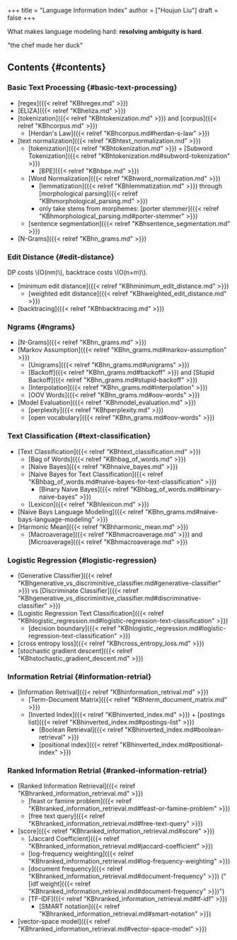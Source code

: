 +++
title = "Language Information Index"
author = ["Houjun Liu"]
draft = false
+++

What makes language modeling hard: **resolving ambiguity is hard**.

"the chef made her duck"


## Contents {#contents}


### Basic Text Processing {#basic-text-processing}

-   [regex]({{< relref "KBhregex.md" >}})
-   [ELIZA]({{< relref "KBheliza.md" >}})
-   [tokenization]({{< relref "KBhtokenization.md" >}}) and [corpus]({{< relref "KBhcorpus.md" >}})
    -   [Herdan's Law]({{< relref "KBhcorpus.md#herdan-s-law" >}})
-   [text normalization]({{< relref "KBhtext_normalization.md" >}})
    -   [tokenization]({{< relref "KBhtokenization.md" >}}) + [Subword Tokenization]({{< relref "KBhtokenization.md#subword-tokenization" >}})
        -   [BPE]({{< relref "KBhbpe.md" >}})
    -   [Word Normalization]({{< relref "KBhword_normalization.md" >}})
        -   [lemmatization]({{< relref "KBhlemmatization.md" >}}) through [morphological parsing]({{< relref "KBhmorphological_parsing.md" >}})
        -   only take stems from morphemes: [porter stemmer]({{< relref "KBhmorphological_parsing.md#porter-stemmer" >}})
    -   [sentence segmentation]({{< relref "KBhsentence_segmentation.md" >}})
-   [N-Grams]({{< relref "KBhn_grams.md" >}})


### Edit Distance {#edit-distance}

DP costs \\(O(nm)\\), backtrace costs \\(O(n+m)\\).

-   [minimum edit distance]({{< relref "KBhminimum_edit_distance.md" >}})
    -   [weighted edit distance]({{< relref "KBhweighted_edit_distance.md" >}})
-   [backtracing]({{< relref "KBhbacktracing.md" >}})


### Ngrams {#ngrams}

-   [N-Grams]({{< relref "KBhn_grams.md" >}})
-   [Markov Assumption]({{< relref "KBhn_grams.md#markov-assumption" >}})
    -   [Unigrams]({{< relref "KBhn_grams.md#unigrams" >}})
    -   [Backoff]({{< relref "KBhn_grams.md#backoff" >}}) and [Stupid Backoff]({{< relref "KBhn_grams.md#stupid-backoff" >}})
    -   [Interpolation]({{< relref "KBhn_grams.md#interpolation" >}})
    -   [OOV Words]({{< relref "KBhn_grams.md#oov-words" >}})
-   [Model Evaluation]({{< relref "KBhmodel_evaluation.md" >}})
    -   [perplexity]({{< relref "KBhperplexity.md" >}})
    -   [open vocabulary]({{< relref "KBhn_grams.md#oov-words" >}})


### Text Classification {#text-classification}

-   [Text Classification]({{< relref "KBhtext_classification.md" >}})
    -   [Bag of Words]({{< relref "KBhbag_of_words.md" >}})
    -   [Naive Bayes]({{< relref "KBhnaive_bayes.md" >}})
    -   [Naive Bayes for Text Classification]({{< relref "KBhbag_of_words.md#naive-bayes-for-text-classification" >}})
        -   [Binary Naive Bayes]({{< relref "KBhbag_of_words.md#binary-naive-bayes" >}})
    -   [Lexicon]({{< relref "KBhlexicon.md" >}})
-   [Naive Bays Language Modeling]({{< relref "KBhn_grams.md#naive-bays-language-modeling" >}})
-   [Harmonic Mean]({{< relref "KBhharmonic_mean.md" >}})
    -   [Macroaverage]({{< relref "KBhmacroaverage.md" >}}) and [Microaverage]({{< relref "KBhmacroaverage.md" >}})


### Logistic Regression {#logistic-regression}

-   [Generative Classifier]({{< relref "KBhgenerative_vs_discriminitive_classifier.md#generative-classifier" >}}) vs [Discriminate Classifier]({{< relref "KBhgenerative_vs_discriminitive_classifier.md#discriminative-classifier" >}})
-   [Logistic Regression Text Classification]({{< relref "KBhlogistic_regression.md#logistic-regression-text-classification" >}})
    -   [decision boundary]({{< relref "KBhlogistic_regression.md#logistic-regression-text-classification" >}})
-   [cross entropy loss]({{< relref "KBhcross_entropy_loss.md" >}})
-   [stochastic gradient descent]({{< relref "KBhstochastic_gradient_descent.md" >}})


### Information Retrial {#information-retrial}

-   [Information Retrival]({{< relref "KBhinformation_retrival.md" >}})
    -   [Term-Document Matrix]({{< relref "KBhterm_document_matrix.md" >}})
    -   [Inverted Index]({{< relref "KBhinverted_index.md" >}}) + [postings list]({{< relref "KBhinverted_index.md#postings-list" >}})
        -   [Boolean Retrieval]({{< relref "KBhinverted_index.md#boolean-retrieval" >}})
        -   [positional index]({{< relref "KBhinverted_index.md#positional-index" >}})


### Ranked Information Retrial {#ranked-information-retrial}

-   [Ranked Information Retrieval]({{< relref "KBhranked_information_retrieval.md" >}})
    -   [feast or famine problem]({{< relref "KBhranked_information_retrieval.md#feast-or-famine-problem" >}})
    -   [free text query]({{< relref "KBhranked_information_retrieval.md#free-text-query" >}})
-   [score]({{< relref "KBhranked_information_retrieval.md#score" >}})
    -   [Jaccard Coefficient]({{< relref "KBhranked_information_retrieval.md#jaccard-coefficient" >}})
    -   [log-frequency weighting]({{< relref "KBhranked_information_retrieval.md#log-frequency-weighting" >}})
    -   [document frequency]({{< relref "KBhranked_information_retrieval.md#document-frequency" >}}) ("[idf weight]({{< relref "KBhranked_information_retrieval.md#document-frequency" >}})")
    -   [TF-IDF]({{< relref "KBhranked_information_retrieval.md#tf-idf" >}})
        -   [SMART notation]({{< relref "KBhranked_information_retrieval.md#smart-notation" >}})
-   [vector-space model]({{< relref "KBhranked_information_retrieval.md#vector-space-model" >}})
